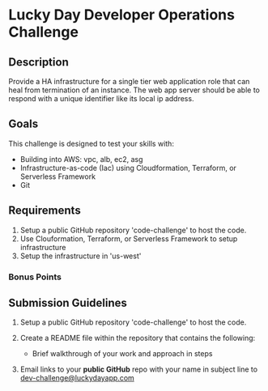 # Lucky Day Developer Operations Challenge

## Description 

Provide a HA infrastructure for a single tier web application role that can heal from termination of an instance. The web app server should be able to respond with a unique identifier like its local ip address. 

## Goals

This challenge is designed to test your skills with:
* Building into AWS: vpc, alb, ec2, asg 
* Infrastructure-as-code (Iac) using Cloudformation, Terraform, or Serverless Framework  
* Git

## Requirements

1. Setup a public GitHub repository 'code-challenge' to host the code.
2. Use Clouformation, Terraform, or Serverless Framework to setup infrastructure
3. Setup the infrastructure in 'us-west'

### Bonus Points

## Submission Guidelines

1. Setup a public GitHub repository 'code-challenge' to host the code.
2. Create a README file within the repository that contains the following:
   - Brief walkthrough of your work and approach in steps

3. Email links to your **public GitHub** repo with your name in subject line to [dev-challenge@luckydayapp.com](mailto:dev-challenge@luckydayapp.com)